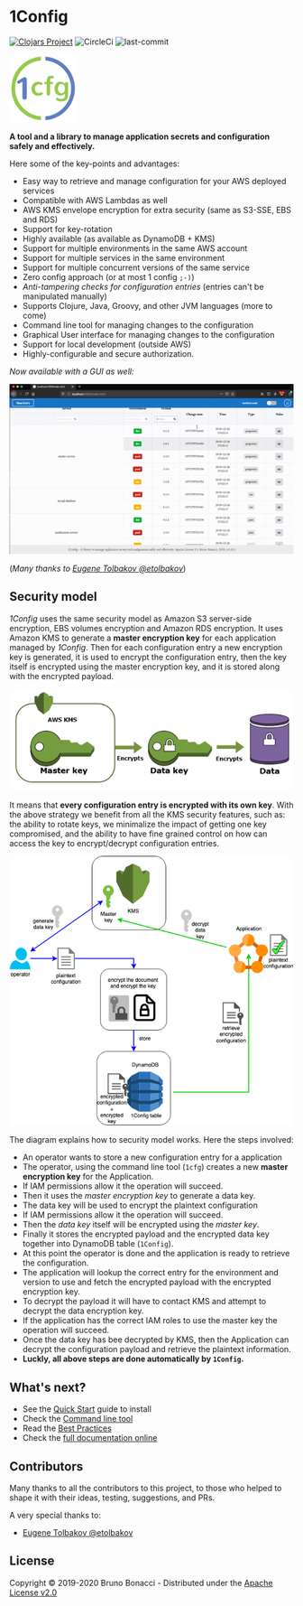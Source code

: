 # 1Config
[![Clojars Project](https://img.shields.io/clojars/v/com.brunobonacci/oneconfig.svg)](https://clojars.org/com.brunobonacci/oneconfig) ![CircleCi](https://img.shields.io/circleci/project/BrunoBonacci/1config.svg) ![last-commit](https://img.shields.io/github/last-commit/BrunoBonacci/1config.svg)

<a href="https://cljdoc.org/d/com.brunobonacci/oneconfig/" target="_blank"><img src="https://raw.githubusercontent.com/BrunoBonacci/1config/master/doc/images/1cfg.png" width="120" height="120" /></a>

**A tool and a library to manage application secrets and configuration safely and effectively.**

Here some of the key-points and advantages:

  * Easy way to retrieve and manage configuration for your AWS deployed services
  * Compatible with AWS Lambdas as well
  * AWS KMS envelope encryption for extra security (same as S3-SSE, EBS and RDS)
  * Support for key-rotation
  * Highly available (as available as DynamoDB + KMS)
  * Support for multiple environments in the same AWS account
  * Support for multiple services in the same environment
  * Support for multiple concurrent versions of the same service
  * Zero config approach (or at most 1 config `;-)`)
  * *Anti-tampering checks for configuration entries* (entries can't be manipulated manually)
  * Supports Clojure, Java, Groovy, and other JVM languages (more to come)
  * Command line tool for managing changes to the configuration
  * Graphical User interface for managing changes to the configuration
  * Support for local development (outside AWS)
  * Highly-configurable and secure authorization.

*Now available with a GUI as well:*

<div style="text-align:center">
<img src="./doc/images/1config-ui.gif">
</div>

(*Many thanks to [Eugene Tolbakov @etolbakov](https://github.com/etolbakov)*)

## Security model

*1Config* uses the same security model as Amazon S3 server-side
encryption, EBS volumes encryption and Amazon RDS encryption.  It uses
Amazon KMS to generate a **master encryption key** for each
application managed by *1Config*. Then for each configuration entry a
new encryption key is generated, it is used to encrypt the
configuration entry, then the key itself is encrypted using the master
encryption key, and it is stored along with the encrypted payload.

![key management](./doc/images/key-hierarchy-cmk.png)

It means that **every configuration entry is encrypted with its own
key**.  With the above strategy we benefit from all the KMS security
features, such as: the ability to rotate keys, we minimalize the
impact of getting one key compromised, and the ability to have fine
grained control on how can access the key to encrypt/decrypt
configuration entries.

![encryption process](./doc/images/1config.png)

The diagram explains how to security model works. Here the steps involved:

  - An operator wants to store a new configuration entry for a application
  - The operator, using the command line tool (`1cfg`) creates a new
    **master encryption key** for the Application.
  - If IAM permissions allow it the operation will succeed.
  - Then it uses the *master encryption key* to generate a data key.
  - The data key will be used to encrypt the plaintext configuration
  - If IAM permissions allow it the operation will succeed.
  - Then the *data key* itself will be encrypted using the *master key*.
  - Finally it stores the encrypted payload and the encrypted data key
    together into DynamoDB table (`1Config`).
  - At this point the operator is done and the application is ready to
    retrieve the configuration.
  - The application will lookup the correct entry for the environment
    and version to use and fetch the encrypted payload with the
    encrypted encryption key.
  - To decrypt the payload it will have to contact KMS and attempt to
    decrypt the data encryption key.
  - If the application has the correct IAM roles to use the master key
    the operation will succeed.
  - Once the data key has bee decrypted by KMS, then the Application
    can decrypt the configuration payload and retrieve the plaintext
    information.
  - **Luckly, all above steps are done automatically by `1Config`.**


## What's next?
  * See the [Quick Start](./doc/quick-start.md) guide to install
  * Check the [Command line tool](./doc/cli-tool.md)
  * Read the [Best Practices](./doc/best-practices.md)
  * Check the [full documentation online](https://cljdoc.org/jump/release/com.brunobonacci/oneconfig)

## Contributors

Many thanks to all the contributors to this project, to those who
helped to shape it with their ideas, testing, suggestions, and PRs.

A very special thanks to:

  - [Eugene Tolbakov @etolbakov](https://github.com/etolbakov)

## License

Copyright © 2019-2020 Bruno Bonacci - Distributed under the [Apache License v2.0](http://www.apache.org/licenses/LICENSE-2.0)
